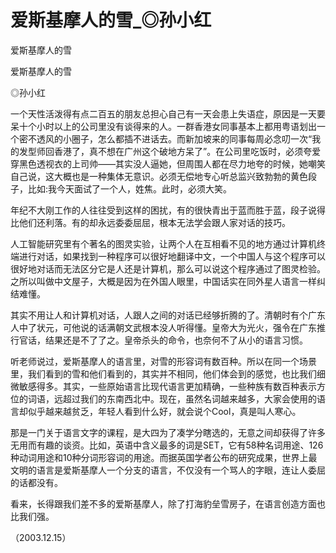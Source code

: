 # 爱斯基摩人的雪_◎孙小红

爱斯基摩人的雪

爱斯基摩人的雪

◎孙小红

一个天性活泼得有点二百五的朋友总担心自己有一天会患上失语症，原因是一天要呆十个小时以上的公司里没有谈得来的人。一群香港女同事基本上都用粤语划出一个密不透风的小圈子，怎么都插不进话去。而新加坡来的同事每周必念叨一次“我的发型师回香港了，真不想在广州这个破地方呆了”。在公司里吃饭时，必须夸爱穿黑色透视衣的上司帅——其实没人逼她，但周围人都在尽力地夸的时候，她嘲笑自己说，这大概也是一种集体无意识。必须无偿地专心听总监兴致勃勃的黄色段子，比如:我今天面试了一个人，姓焦。此时，必须大笑。

年纪不大刚工作的人往往受到这样的困扰，有的很快青出于蓝而胜于蓝，段子说得比他们还利落。有的却永远委委屈屈，根本无法学会跟人家对话的技巧。

人工智能研究里有个著名的图灵实验，让两个人在互相看不见的地方通过计算机终端进行对话，如果找到一种程序可以很好地翻译中文，一个中国人与这个程序可以很好地对话而无法区分它是人还是计算机，那么可以说这个程序通过了图灵检验。之所以叫做中文屋子，大概是因为在外国人眼里，中国话实在同外星人语言一样纠结难懂。

其实不用让人和计算机对话，人跟人之间的对话已经够折腾的了。清朝时有个广东人中了状元，可他说的话满朝文武根本没人听得懂。皇帝大为光火，强令在广东推行官话，结果还是不了了之。皇帝杀头的命令，也奈何不了从小的语言习惯。

听老师说过，爱斯基摩人的语言里，对雪的形容词有数百种。所以在同一个场景里，我们看到的雪和他们看到的，其实并不相同，他们体会到的感觉，也比我们细微敏感得多。其实，一些原始语言比现代语言更加精确，一些种族有数百种表示方位的词语，远超过我们的东南西北中。现在，虽然名词越来越多，大家会使用的语言却似乎越来越贫乏，年轻人看到什么好，就会说个Cool，真是叫人寒心。

那是一门关于语言文字的课程，是大四为了凑学分瞎选的，无意之间却获得了许多无用而有趣的谈资。比如，英语中含义最多的词是SET，它有58种名词用途、126种动词用途和10种分词形容词的用途。而据英国学者公布的研究成果，世界上最文明的语言是爱斯基摩人一个分支的语言，不仅没有一个骂人的字眼，连让人委屈的话都没有。

看来，长得跟我们差不多的爱斯基摩人，除了打海豹垒雪房子，在语言创造方面也比我们强。

（2003.12.15）